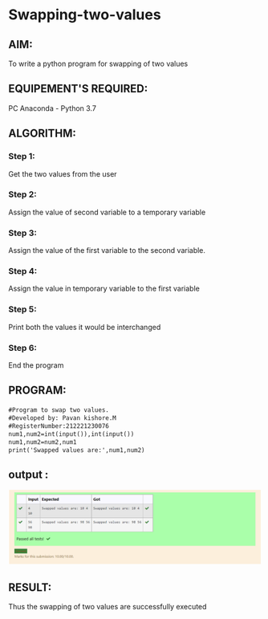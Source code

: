 # Swapping-two-values
## AIM:
To write a python program for swapping of two values
## EQUIPEMENT'S REQUIRED: 
PC
Anaconda - Python 3.7
## ALGORITHM: 
### Step 1:
Get the two values from the user
### Step 2: 
Assign the value of second variable to a temporary variable 
### Step 3: 
Assign the value of the first variable to the second variable.
### Step 4:  
Assign the value in temporary variable to the first variable
### Step 5: 
Print both the values it would be interchanged
### Step 6: 
End the program
## PROGRAM:
```
#Program to swap two values.
#Developed by: Pavan kishore.M
#RegisterNumber:212221230076
num1,num2=int(input()),int(input())
num1,num2=num2,num1
print('Swapped values are:',num1,num2)
```
## output :

![GitHub Logo](python_output.png)


## RESULT:
Thus the swapping of two values are successfully executed




